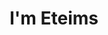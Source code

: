 ---
title : "I'm Eteims"
# full screen navigation
first_name : "Youdiowei"
last_name : "Eteimorde"
bg_image : "images/backgrounds/full-nav-bg.jpg"
# animated text loop
occupations:
- "Software Devoloper"
- "Machine Learning Practitioner"
- "Hobbyist"

# slider background image loop
slider_images:
- "images/slider/slider-1.jpg"
- "images/slider/slider-2.jpg"
- "images/slider/slider-3.jpg"

# button
button:
  enable : false
  label : "HIRE ME"
  link : "#contact"


# custom style
custom_class: "" 
custom_attributes: "" 
custom_css: ""

---